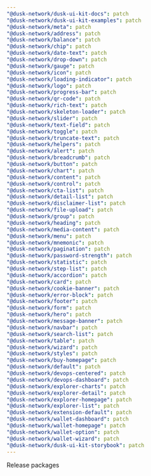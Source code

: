 ```yaml
---
"@dusk-network/dusk-ui-kit-docs": patch
"@dusk-network/dusk-ui-kit-examples": patch
"@dusk-network/meta": patch
"@dusk-network/address": patch
"@dusk-network/balance": patch
"@dusk-network/chip": patch
"@dusk-network/date-text": patch
"@dusk-network/drop-down": patch
"@dusk-network/gauge": patch
"@dusk-network/icon": patch
"@dusk-network/loading-indicator": patch
"@dusk-network/logo": patch
"@dusk-network/progress-bar": patch
"@dusk-network/qr-code": patch
"@dusk-network/rich-text": patch
"@dusk-network/skeleton-loader": patch
"@dusk-network/slider": patch
"@dusk-network/text-field": patch
"@dusk-network/toggle": patch
"@dusk-network/truncate-text": patch
"@dusk-network/helpers": patch
"@dusk-network/alert": patch
"@dusk-network/breadcrumb": patch
"@dusk-network/button": patch
"@dusk-network/chart": patch
"@dusk-network/content": patch
"@dusk-network/control": patch
"@dusk-network/cta-list": patch
"@dusk-network/detail-list": patch
"@dusk-network/disclaimer-list": patch
"@dusk-network/file-upload": patch
"@dusk-network/group": patch
"@dusk-network/heading": patch
"@dusk-network/media-content": patch
"@dusk-network/menu": patch
"@dusk-network/mnemonic": patch
"@dusk-network/pagination": patch
"@dusk-network/password-strength": patch
"@dusk-network/statistic": patch
"@dusk-network/step-list": patch
"@dusk-network/accordion": patch
"@dusk-network/card": patch
"@dusk-network/cookie-banner": patch
"@dusk-network/error-block": patch
"@dusk-network/footer": patch
"@dusk-network/form": patch
"@dusk-network/hero": patch
"@dusk-network/message-banner": patch
"@dusk-network/navbar": patch
"@dusk-network/search-list": patch
"@dusk-network/table": patch
"@dusk-network/wizard": patch
"@dusk-network/styles": patch
"@dusk-network/buy-homepage": patch
"@dusk-network/default": patch
"@dusk-network/devops-centered": patch
"@dusk-network/devops-dashboard": patch
"@dusk-network/explorer-charts": patch
"@dusk-network/explorer-detail": patch
"@dusk-network/explorer-homepage": patch
"@dusk-network/explorer-list": patch
"@dusk-network/extension-default": patch
"@dusk-network/wallet-dashboard": patch
"@dusk-network/wallet-homepage": patch
"@dusk-network/wallet-option": patch
"@dusk-network/wallet-wizard": patch
"@dusk-network/dusk-ui-kit-storybook": patch
---
```


Release packages
